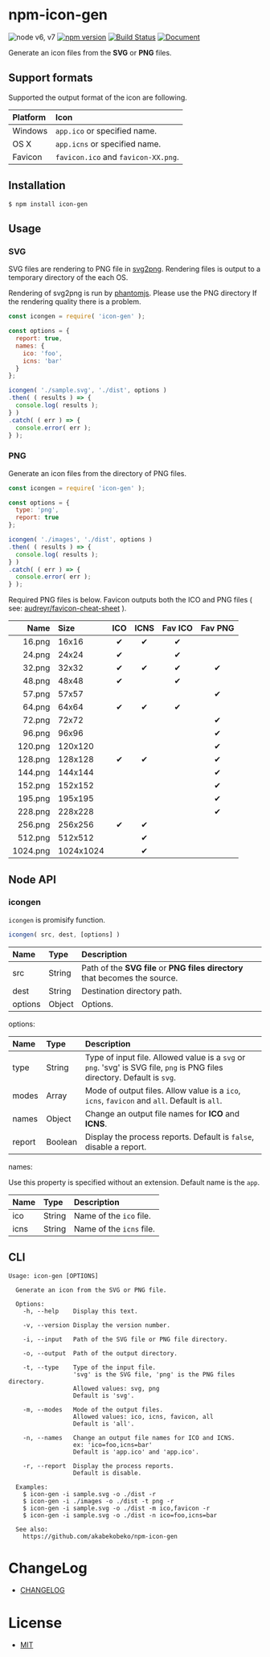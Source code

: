 # npm-icon-gen

![node v6, v7](https://img.shields.io/badge/node-v6%2C%20v7-green.svg)
[![npm version](https://badge.fury.io/js/icon-gen.svg)](https://badge.fury.io/js/icon-gen)
[![Build Status](https://travis-ci.org/akabekobeko/npm-icon-gen.svg?branch=master)](https://travis-ci.org/akabekobeko/npm-icon-gen)
[![Document](https://doc.esdoc.org/github.com/akabekobeko/npm-icon-gen/badge.svg?t=0)](https://doc.esdoc.org/github.com/akabekobeko/npm-icon-gen)

Generate an icon files from the **SVG** or **PNG** files.

## Support formats

Supported the output format of the icon are following.

| Platform | Icon |
|:---------|:-----|
|  Windows | `app.ico` or specified name. |
|     OS X | `app.icns` or specified name. |
|  Favicon | `favicon.ico` and `favicon-XX.png`. |

## Installation

```
$ npm install icon-gen
```

## Usage

### SVG

SVG files are rendering to PNG file in [svg2png](https://www.npmjs.com/package/svg2png). Rendering files is output to a temporary directory of the each OS.

Rendering of svg2png is run by [phantomjs](https://www.npmjs.com/package/phantomjs). Please use the PNG directory If the rendering quality there is a problem.

```js
const icongen = require( 'icon-gen' );

const options = {
  report: true,
  names: {
    ico: 'foo',
    icns: 'bar'
  }
};

icongen( './sample.svg', './dist', options )
.then( ( results ) => {
  console.log( results );
} )
.catch( ( err ) => {
  console.error( err );
} );
```

### PNG

Generate an icon files from the directory of PNG files.

```js
const icongen = require( 'icon-gen' );

const options = {
  type: 'png',
  report: true
};

icongen( './images', './dist', options )
.then( ( results ) => {
  console.log( results );
} )
.catch( ( err ) => {
  console.error( err );
} );
```

Required PNG files is below. Favicon outputs both the ICO and PNG files ( see: [audreyr/favicon-cheat-sheet](https://github.com/audreyr/favicon-cheat-sheet) ).

| Name     | Size      | ICO      | ICNS     | Fav ICO  | Fav PNG  |
|---------:|:----------|:--------:|:--------:|:--------:|:--------:|
|   16.png |     16x16 | &#10004; | &#10004; | &#10004; |          |
|   24.png |     24x24 | &#10004; |          | &#10004; |          |
|   32.png |     32x32 | &#10004; | &#10004; | &#10004; | &#10004; |
|   48.png |     48x48 | &#10004; |          | &#10004; |          |
|   57.png |     57x57 |          |          |          | &#10004; |
|   64.png |     64x64 | &#10004; | &#10004; | &#10004; |          |
|   72.png |     72x72 |          |          |          | &#10004; |
|   96.png |     96x96 |          |          |          | &#10004; |
|  120.png |   120x120 |          |          |          | &#10004; |
|  128.png |   128x128 | &#10004; | &#10004; |          | &#10004; |
|  144.png |   144x144 |          |          |          | &#10004; |
|  152.png |   152x152 |          |          |          | &#10004; |
|  195.png |   195x195 |          |          |          | &#10004; |
|  228.png |   228x228 |          |          |          | &#10004; |
|  256.png |   256x256 | &#10004; | &#10004; |          |          |
|  512.png |   512x512 |          | &#10004; |          |          |
| 1024.png | 1024x1024 |          | &#10004; |          |          |

## Node API

### icongen

`icongen` is promisify function.

```js
icongen( src, dest, [options] )
```

|    Name |   Type | Description |
|:--------|:-------|:------------|
|     src | String | Path of the **SVG file** or **PNG files directory** that becomes the source. |
|    dest | String | Destination directory path. |
| options | Object | Options. |

options:

|   Name |    Type | Description |
|:-------|:--------|:------------|
|   type |  String | Type of input file. Allowed value is a `svg` or `png`. 'svg' is SVG file, `png` is PNG files directory. Default is `svg`. |
|  modes |   Array | Mode of output files. Allow value is a `ico`, `icns`, `favicon` and `all`. Default is `all`. |
|  names |  Object | Change an output file names for **ICO** and **ICNS**. |
| report | Boolean | Display the process reports. Default is `false`, disable a report. |

names:

Use this property is specified without an extension. Default name is the `app`.

| Name | Type | Description |
|:--------|:--|:--|
| ico | String | Name of the `ico` file. |
| icns | String | Name of the `icns` file. |

## CLI

```
Usage: icon-gen [OPTIONS]

  Generate an icon from the SVG or PNG file.

  Options:
    -h, --help    Display this text.

    -v, --version Display the version number.

    -i, --input   Path of the SVG file or PNG file directory.

    -o, --output  Path of the output directory.

    -t, --type    Type of the input file.
                  'svg' is the SVG file, 'png' is the PNG files directory.
                  Allowed values: svg, png
                  Default is 'svg'.

    -m, --modes   Mode of the output files.
                  Allowed values: ico, icns, favicon, all
                  Default is 'all'.

    -n, --names   Change an output file names for ICO and ICNS.
                  ex: 'ico=foo,icns=bar'
                  Default is 'app.ico' and 'app.ico'.

    -r, --report  Display the process reports.
                  Default is disable.

  Examples:
    $ icon-gen -i sample.svg -o ./dist -r
    $ icon-gen -i ./images -o ./dist -t png -r
    $ icon-gen -i sample.svg -o ./dist -m ico,favicon -r
    $ icon-gen -i sample.svg -o ./dist -n ico=foo,icns=bar

  See also:
    https://github.com/akabekobeko/npm-icon-gen
```

# ChangeLog

* [CHANGELOG](CHANGELOG.md)

# License

* [MIT](LICENSE.txt)
